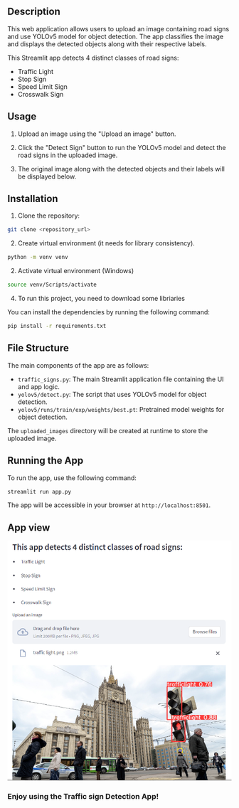 ## Description

This web application allows users to upload an image containing road signs and use YOLOv5 model for object detection. The app classifies the image and displays the detected objects along with their respective labels.

This Streamlit app detects 4 distinct classes of road signs:
- Traffic Light
- Stop Sign
- Speed Limit Sign
- Crosswalk Sign

## Usage

1. Upload an image using the "Upload an image" button.

2. Click the "Detect Sign" button to run the YOLOv5 model and detect the road signs in the uploaded image.

3. The original image along with the detected objects and their labels will be displayed below.


## Installation
1. Clone the repository:
```sh
git clone <repository_url>
```

2. Create virtual environment (it needs for library consistency). 
```sh
python -m venv venv
```
2. Activate virtual environment (Windows)
```sh
source venv/Scripts/activate 
```
4. To run this project, you need to download some libriaries

You can install the dependencies by running the following command:
```sh
pip install -r requirements.txt
```

## File Structure

The main components of the app are as follows:

- `traffic_signs.py`: The main Streamlit application file containing the UI and app logic.
- `yolov5/detect.py`: The script that uses YOLOv5 model for object detection.
- `yolov5/runs/train/exp/weights/best.pt`: Pretrained model weights for object detection.

The `uploaded_images` directory will be created at runtime to store the uploaded image.

## Running the App

To run the app, use the following command:
```sh
streamlit run app.py
```

The app will be accessible in your browser at `http://localhost:8501`.

## App view

![alt text](pictures/app.png)

### Enjoy using the Traffic sign Detection App!
